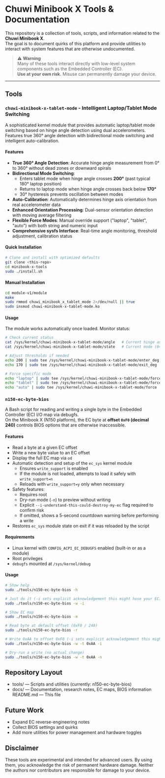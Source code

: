 # Chuwi Minibook X Tools & Documentation

This repository is a collection of tools, scripts, and information related to the **Chuwi Minibook X**.  
The goal is to document quirks of this platform and provide utilities to interact with system features that are otherwise undocumented.

> ⚠️ **Warning**  
> Many of these tools interact directly with low-level system components such as the Embedded Controller (EC).  
> **Use at your own risk.** Misuse can permanently damage your device.

---

## Tools

### `chuwi-minibook-x-tablet-mode` - Intelligent Laptop/Tablet Mode Switching

A sophisticated kernel module that provides automatic laptop/tablet mode switching based on hinge angle detection using dual accelerometers. Features true 360° angle detection with bidirectional mode switching and intelligent auto-calibration.

#### Features
- **True 360° Angle Detection**: Accurate hinge angle measurement from 0° to 360° without dead zones or downward spirals
- **Bidirectional Mode Switching**: 
  - Enters tablet mode when hinge angle crosses **200°** (past typical 180° laptop position)
  - Returns to laptop mode when hinge angle crosses back below **170°** 
  - 30° hysteresis prevents oscillation between modes
- **Auto-Calibration**: Automatically determines hinge axis orientation from real accelerometer data
- **Enhanced Orientation Processing**: Dual-sensor orientation detection with moving average filtering
- **Flexible Force Modes**: Manual override support ("laptop", "tablet", "auto") with both string and numeric input
- **Comprehensive sysfs Interface**: Real-time angle monitoring, threshold adjustment, calibration status

#### Quick Installation
```bash
# Clone and install with optimized defaults
git clone <this-repo>
cd minibook-x-tools
sudo ./install.sh
```

#### Manual Installation
```bash
cd module-v1/module
make
sudo rmmod chuwi_minibook_x_tablet_mode 2>/dev/null || true
sudo insmod chuwi-minibook-x-tablet-mode.ko
```

#### Usage
The module works automatically once loaded. Monitor status:
```bash
# Check current status
cat /sys/kernel/chuwi-minibook-x-tablet-mode/angle   # Current hinge angle (0-360°)
cat /sys/kernel/chuwi-minibook-x-tablet-mode/state   # Current mode (0=laptop, 1=tablet)

# Adjust thresholds if needed
echo 200 | sudo tee /sys/kernel/chuwi-minibook-x-tablet-mode/enter_deg  # Tablet mode entry
echo 170 | sudo tee /sys/kernel/chuwi-minibook-x-tablet-mode/exit_deg   # Laptop mode exit

# Force specific mode
echo "laptop" | sudo tee /sys/kernel/chuwi-minibook-x-tablet-mode/force
echo "tablet" | sudo tee /sys/kernel/chuwi-minibook-x-tablet-mode/force
echo "auto" | sudo tee /sys/kernel/chuwi-minibook-x-tablet-mode/force
```

### `n150-ec-byte-bios`

A Bash script for reading and writing a single byte in the Embedded Controller (EC) I/O map via debugfs.  
On the Minibook X (N150 platform), the EC byte at **offset `0xF0` (decimal 240)** controls BIOS options that are otherwise inaccessible.

#### Features
- Read a byte at a given EC offset
- Write a new byte value to an EC offset
- Display the full EC map via `od`
- Automatic detection and setup of the `ec_sys` kernel module
  - Ensures `write_support` is enabled
  - If the module is not loaded, attempts to load it safely with `write_support=n`
  - Reloads with `write_support=y` only when necessary
- Safety features:
  - Requires root
  - Dry-run mode (`-n`) to preview without writing
  - Explicit `--i-understand-this-could-destroy-my-ec` flag required to confirm risk
  - If omitted, shows a 5-second countdown warning before performing a write
- Restores `ec_sys` module state on exit if it was reloaded by the script

#### Requirements
- Linux kernel with `CONFIG_ACPI_EC_DEBUGFS` enabled (built-in or as a module)
- Root privileges
- `debugfs` mounted at `/sys/kernel/debug`

#### Usage

```bash
# Show help
sudo ./tools/n150-ec-byte-bios -h

# Just do it (-i sets explicit acknowledgement this might hose your EC)
sudo ./tools/n150-ec-byte-bios -w -i

# Show EC map
sudo ./tools/n150-ec-byte-bios -m

# Read byte at default offset (0xF0 / 240)
sudo ./tools/n150-ec-byte-bios -r

# Write 0xAA to offset 0xF0 (-i sets explicit acknowledgement this might hose your EC)
sudo ./tools/n150-ec-byte-bios -w -t 0xAA -i

# Dry-run a write (no actual change)
sudo ./tools/n150-ec-byte-bios -w -t 0xAA -n
```

## Repository Layout
- tools/ — Scripts and utilities (currently: n150-ec-byte-bios)
- docs/ — Documentation, research notes, EC maps, BIOS information
README.md — This file

## Future Work
- Expand EC reverse-engineering notes
- Collect BIOS settings and quirks
- Add more utilities for power management and hardware toggles

## Disclaimer
These tools are experimental and intended for advanced users.
By using them, you acknowledge the risk of permanent hardware damage.
Neither the authors nor contributors are responsible for damage to your device.

